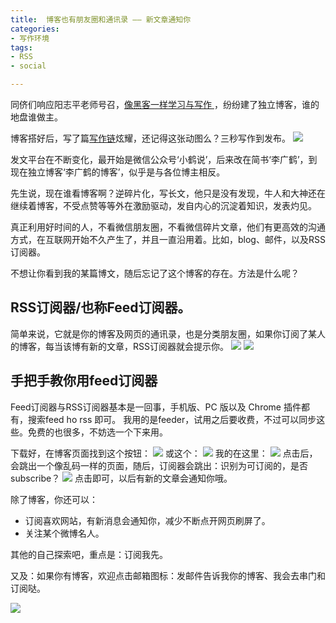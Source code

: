 ```yaml
---
title:  博客也有朋友圈和通讯录 —— 新文章通知你
categories: 
- 写作环境
tags: 
- RSS
- social

---
```

同侪们响应阳志平老师号召，[像黑客一样学习与写作 ][1]，纷纷建了独立博客，谁的地盘谁做主。

博客搭好后，写了篇[写作链][2]炫耀，还记得这张动图么？三秒写作到发布。
![][image-1]

发文平台在不断变化，最开始是微信公众号‘小鹤说’，后来改在简书‘李广鹤’，到现在独立博客‘李广鹤的博客’，似乎是与各位博主相反。

先生说，现在谁看博客啊？逆碎片化，写长文，他只是没有发现，牛人和大神还在继续着博客，不受点赞等等外在激励驱动，发自内心的沉淀着知识，发表灼见。

真正利用好时间的人，不看微信朋友圈，不看微信碎片文章，他们有更高效的沟通方式，在互联网开始不久产生了，并且一直沿用着。比如，blog、邮件，以及RSS订阅器。

不想让你看到我的某篇博文，随后忘记了这个博客的存在。方法是什么呢？

## RSS订阅器/也称Feed订阅器。

简单来说，它就是你的博客及网页的通讯录，也是分类朋友圈，如果你订阅了某人的博客，每当该博有新的文章，RSS订阅器就会提示你。
![][image-2]
![][image-3]

## 手把手教你用feed订阅器

Feed订阅器与RSS订阅器基本是一回事，手机版、PC 版以及 Chrome 插件都有，搜索feed ho rss 即可。
我用的是feeder，试用之后要收费，不过可以同步这些。免费的也很多，不妨选一个下来用。

下载好，在博客页面找到这个按钮：
![][image-4]
或这个：
![][image-5]
我的在这里：
![][image-6]
点击后，会跳出一个像乱码一样的页面，随后，订阅器会跳出：识别为可订阅的，是否subscribe？
![][image-7]
点击即可，以后有新的文章会通知你哦。

除了博客，你还可以：
- 订阅喜欢网站，有新消息会通知你，减少不断点开网页刷屏了。
- 关注某个微博名人。

 其他的自己探索吧，重点是：订阅我先。

又及：如果你有博客，欢迎点击邮箱图标：发邮件告诉我你的博客、我会去串门和订阅哒。

![][image-8]


[1]:	http://www.yangzhiping.com/tech/hacker-writer.html
[2]:	http://13416136446.github.io./2017/03/27/blog/

[image-1]:	https://ww1.sinaimg.cn/large/006tNc79gy1feedwtdii7g30dc07p1kz.gif
[image-2]:	https://ww4.sinaimg.cn/large/006tNc79gy1feeea6czddj30oa0o6djq.jpg
[image-3]:	https://ww2.sinaimg.cn/large/006tNc79gy1feee9i4tilj30mg10ojwa.jpg
[image-4]:	https://ww4.sinaimg.cn/large/006tNc79gy1feeegmtdh2j305u03qdfr.jpg
[image-5]:	https://ww2.sinaimg.cn/large/006tNc79gy1feeek2mwpaj305y0303ye.jpg
[image-6]:	https://ww4.sinaimg.cn/large/006tNc79gy1feeehseziaj31kw0zk1cn.jpg
[image-7]:	https://ww3.sinaimg.cn/large/006tNc79gy1feeel5u4r8j30ra0hmwgr.jpg
[image-8]:	https://ww3.sinaimg.cn/large/006tNc79gy1feees9jbv4j31kw0zke02.jpg